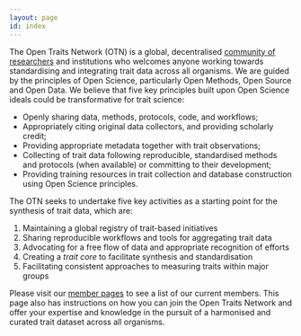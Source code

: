 ```yaml
---
layout: page
id: index
---
```

  
The Open Traits Network (OTN) is a global, decentralised [community of researchers](/members) and institutions who welcomes anyone working towards standardising and integrating trait data across all organisms. We are guided by the principles of Open Science, particularly Open Methods, Open Source and Open Data. We believe that five key principles built upon Open Science ideals could be transformative for trait science:

- Openly sharing data, methods, protocols, code, and workflows;
- Appropriately citing original data collectors, and providing scholarly credit;
- Providing appropriate metadata together with trait observations;
- Collecting of trait data following reproducible, standardised methods and protocols (when available) or committing to their development;
- Providing training resources in trait collection and database construction using Open Science principles.


The OTN seeks to undertake five key activities as a starting point for the synthesis of trait data, which are:

1. Maintaining a global registry of trait-based initiatives  
2. Sharing reproducible workflows and tools for aggregating trait data  
3. Advocating for a free flow of data and appropriate recognition of efforts  
4. Creating a *trait core* to facilitate synthesis and standardisation  
5. Facilitating consistent approaches to measuring traits within major groups  
  
Please visit our [member pages](/members) to see a list of our current members. This page also has instructions on how you can join the Open Traits Network and offer your expertise and knowledge in the pursuit of a harmonised and curated trait dataset across all organisms.

<div id="banner">
<script language="JavaScript" src="js/pictures.js"></script>
<script language="JavaScript">
<!-- Hide this script from old browsers --
document.write('<IMG SRC="' + image + '">')
// -- End Hiding Here -->
</script>
</div>
